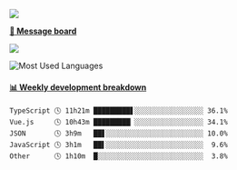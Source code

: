 [![](https://count.getloli.com/get/@SmaIIstars.github.readme)](https://count.getloli.com/)


[**💬 Message board**](https://chat.getloli.com/room/@SmaIIstars.github)

[![](https://chat.getloli.com/room/@SmaIIstars.github/svg?width=600&height=100&limit=20&theme=light&fontSize=14)](https://chat.getloli.com/room/@SmaIIstars.github)


![Most Used Languages](https://github-readme-stats.vercel.app/api/top-langs/?username=SmaIIstars&theme=dark&layout=compact)

<!-- waka-box start -->
#### <a href="https://gist.github.com/e31f5e1b7a15ee54e2fc8fca68aa5e2b" target="_blank">📊 Weekly development breakdown</a>
```text
TypeScript 🕓 11h21m █████████▋░░░░░░░░░░░░░░░░░ 36.1%
Vue.js     🕓 10h43m █████████▏░░░░░░░░░░░░░░░░░ 34.1%
JSON       🕓 3h9m   ██▋░░░░░░░░░░░░░░░░░░░░░░░░ 10.0%
JavaScript 🕓 3h1m   ██▌░░░░░░░░░░░░░░░░░░░░░░░░  9.6%
Other      🕓 1h10m  █░░░░░░░░░░░░░░░░░░░░░░░░░░  3.8%
```
<!-- Powered by https://github.com/YouEclipse/waka-box-go . -->
<!-- waka-box end -->
